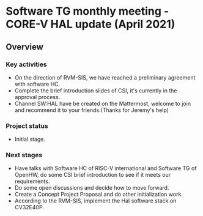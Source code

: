 # Software TG monthly meeting - CORE-V HAL update (April 2021)

## Overview

### Key activities

* On the direction of RVM-SIS, we have reached a preliminary agreement with software HC. 
* Complete the brief introduction slides of CSI, it's currently in the approval process. 
* Channel SW:HAL have be created on the Mattermost, welcome to join and recommend it to your friends.(Thanks for Jeremy's help)

### Project status

* Initial stage.

### Next stages

* Have talks with Software HC of RISC-V international and Software TG of OpenHW, do some CSI brief introduction to see if it meets our requirements. 
* Do some open discussions and decide how to move forward.
* Create a Concept Project Proposal and do other initialization work.
* According to the RVM-SIS, implement the Hal software stack on CV32E40P.